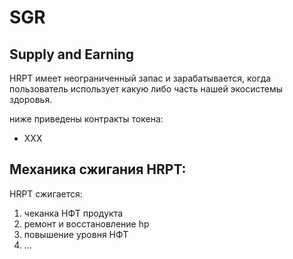 # SGR

## **Supply and Earning**

HRPT имеет неограниченный запас и зарабатывается, когда пользователь использует какую либо часть нашей экосистемы здоровья.

ниже приведены контракты токена:

* XXX

## Механика сжигания HRPT:

HRPT сжигается:

1. чеканка НФТ продукта
2. ремонт и восстановление hp
3. повышение уровня НФТ
4. ...

